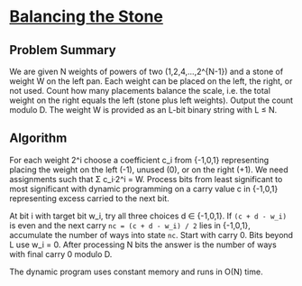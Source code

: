# [Balancing the Stone](https://www.spoj.com/problems/SCALES)

## Problem Summary
We are given N weights of powers of two (1,2,4,...,2^{N-1}) and a stone of weight W on the left pan. Each weight can be placed on the left, the right, or not used. Count how many placements balance the scale, i.e. the total weight on the right equals the left (stone plus left weights). Output the count modulo D. The weight W is provided as an L-bit binary string with L ≤ N.

## Algorithm
For each weight 2^i choose a coefficient c_i from {-1,0,1} representing placing the weight on the left (-1), unused (0), or on the right (+1). We need assignments such that Σ c_i·2^i = W. Process bits from least significant to most significant with dynamic programming on a carry value c in {-1,0,1} representing excess carried to the next bit.

At bit i with target bit w_i, try all three choices d ∈ {-1,0,1}. If `(c + d - w_i)` is even and the next carry `nc = (c + d - w_i) / 2` lies in {-1,0,1}, accumulate the number of ways into state `nc`. Start with carry 0. Bits beyond L use w_i = 0. After processing N bits the answer is the number of ways with final carry 0 modulo D.

The dynamic program uses constant memory and runs in O(N) time.
